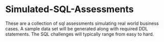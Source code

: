 # Simulated-SQL-Assessments

These are a collection of sql assessments simulating real world business cases. A sample data set will be generated along with required DDL statements. The SQL challenges will typically range from easy to hard. 


